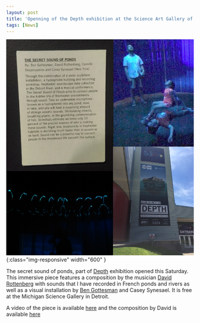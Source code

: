 ```yaml
---
layout: post
title: 'Openning of the Depth exhibition at the Science Art Gallery of Detroit'
tags: [News]
---
```

![Happy fish](/assets/img/depth.png){:class="img-responsive" width="600" }

The secret sound of ponds, part of [Depth](https://detroit.sciencegallery.com/depth?fbclid=IwAR2q3QWm_LpnL5QvDuOoY2W1eM76UL1fgPQUG2kqJhZ0Lq-pvFGr0UAtXcU) exhibition opened this Saturday. This immersive piece features a composition by the musician [David Rottenberg](http://www.davidrothenberg.net) with sounds that I have recorded in French ponds and rivers as well as a visual installation by [Ben Gottesman](https://www.researchgate.net/profile/Benjamin_Gottesman) and Casey Synesael. It is free at the Michigan Science Gallery in Detroit.

A video of the piece is available [here](https://youtu.be/aeJBMbhLRoA?t=154) and the composition by David is available [here](https://soundcloud.com/david-rothenberg-530981395/the-secret-sounds-of-ponds?fbclid=IwAR1FvR0pwSkBjapFIxLMGml8maTqFa1hGFqWEeqRj2u3Vxdrx4A7xmraef0)
